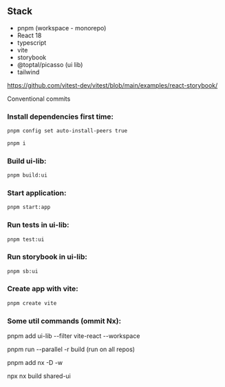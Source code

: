 ## Stack

- pnpm (workspace - monorepo)
- React 18
- typescript
- vite
- storybook
- @toptal/picasso (ui lib)
- tailwind

https://github.com/vitest-dev/vitest/blob/main/examples/react-storybook/

Conventional commits

### Install dependencies first time:

```bash
pnpm config set auto-install-peers true
```

```bash
pnpm i
```

### Build ui-lib:

```bash
pnpm build:ui
```

### Start application:

```bash
pnpm start:app
```

### Run tests in ui-lib:

```bash
pnpm test:ui
```

### Run storybook in ui-lib:

```bash
pnpm sb:ui
```

### Create app with vite:

```bash
pnpm create vite
```

### Some util commands (ommit Nx):

pnpm add ui-lib --filter vite-react --workspace

pnpm run --parallel -r build (run on all repos)

pnpm add nx -D -w

npx nx build shared-ui
